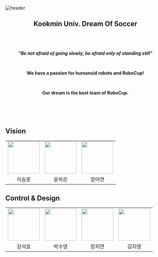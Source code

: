 ![header](https://capsule-render.vercel.app/api?type=waving&height=200&text=KUDOS&color=0:013ADF,100:2ba8e0&fontColor=FFFFFF)


<h2 align="center">Kookmin Univ. Dream Of Soccer</h2>
</br></br>

<h4 align="center">
  

_"Be not afraid of going slowly, 
be afraid only of standing still"_

</br>

We have a passion for humanoid robots and RoboCup!

</br>

Our dream is the best team of RoboCup. 

</h4>






<br/><br/><br/>
## Vision
<div align='center'>
<table>
    <tbody>
        <tr>
          <tr>
            <td align='center'><a href="https://github.com/lsh356812"><img src="https://avatars.githubusercontent.com/u/37500049?v=4" width="100" height="100"></td>
            <td align='center'><a href="https://github.com/YunHaaaa"><img src="https://avatars.githubusercontent.com/u/63325450?v=4" width="100" height="100"></td>
            <td align='center'><a href="=https://github.com/annaayeon"><img src="https://avatars.githubusercontent.com/u/124855183?v=4" width="100" height="100"></td>
          </tr>
          <tr>
            <td align='center'>이승훈</td>
            <td align='center'>윤하은</td>
            <td align='center'>장아연</td>
          </tr>
        </tr>
    </tbody>
</table>
</div>



## Control & Design
<div align='center'>
<table>
    <tbody>
        <tr>
          <tr>
            <td align='center'><a href="https://github.com/seokho72"><img src="https://avatars.githubusercontent.com/u/108674628?v=4" width="100" height="100"></td>
            <td align='center'><a href="https://github.com/soo0130"><img src="https://avatars.githubusercontent.com/u/138646652?v=4" width="100" height="100"></td>
            <td align='center'><a href="https://github.com/JANA1101"><img src="https://avatars.githubusercontent.com/u/138646970?v=4" width="100" height="100"></td>
            <td align='center'><a href="https://github.com/wud333"><img src="https://avatars.githubusercontent.com/u/114633371?v=4" width="100" height="100"></td>
          </tr>
          <tr>
            <td align='center'>강석호</td>
            <td align='center'>박수영</td>
            <td align='center'>장지연</td>
            <td align='center'>김지영</td>
          </tr>
        </tr>
    </tbody>
</table>
</div>

